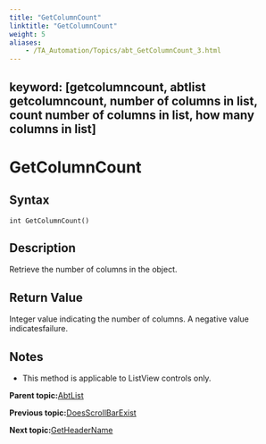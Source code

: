 ```yaml
--- 
title: "GetColumnCount"
linktitle: "GetColumnCount"
weight: 5
aliases: 
    - /TA_Automation/Topics/abt_GetColumnCount_3.html
---
```

keyword: [getcolumncount, abtlist getcolumncount, number of columns in list, count number of columns in list, how many columns in list]
---

# GetColumnCount

## Syntax

`int GetColumnCount()`

## Description

Retrieve the number of columns in the object.

## Return Value

Integer value indicating the number of columns. A negative value indicatesfailure.

## Notes

-   This method is applicable to ListView controls only.

**Parent topic:**[AbtList](/TA_Automation/Topics/abt_AbtList.html)

**Previous topic:**[DoesScrollBarExist](/TA_Automation/Topics/abt_DoesScrollBarExist_3.html)

**Next topic:**[GetHeaderName](/TA_Automation/Topics/abt_GetHeaderName_3.html)

